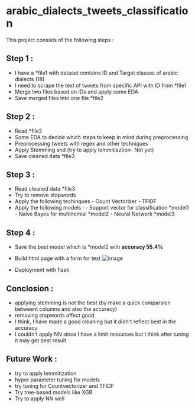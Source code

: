 # arabic_dialects_tweets_classification

This project consists of the following steps :
## Step 1 : 
- I have a *file1 with dataset contains ID and Target classes of arabic dialects (18) 
- I need to scrape the text of tweets from specific API with ID from *file1
- Merge two files based on IDs and apply some EDA 
- Save merged files into one file *file2
## Step 2 :
- Read *file2
- Some EDA to decide which steps to keep in mind during preprocessing
- Preprocessing tweets with regex and other techniques
- Apply Stemming and (try to apply lemmitiaztion- Not yet)
- Save cleaned data  *file3 

## Step 3 :
- Read cleaned data *file3
- Try to remove stopwords 
- Apply the following techinques 
      - Count Vectorizer 
      - TFIDF
- Apply the following models :
      - Support vector for classification  *model1
      - Naive Bayes for multinomial *model2
      - Neural Network *model3
## Step 4 :
- Save the best model which is *model2 with <strong> accuracy 55.4% </strong>
- Build html page with a form for text 
![image](https://user-images.githubusercontent.com/19292752/158206965-038f8c49-c415-4910-bd72-1b47bc1c4410.png)

- Deployment with flask 

## Conclosion :
- applying stemming is not the best (by make a quick comparsion betweent columns and also the accuracy) 
- removing stopwords affect good
- I think, I have made a good cleaning but it didn't reflect best in the accuracy 
- I couldn't apply NN since I have a limit resources but I think after tuning it may get best result
## Future Work : 
- try to apply lemmitization 
- hyper parameter tuning for models 
- try tuning for Countvectorizer and TFIDF
- Try tree-based models like XGB
- Try to apply NN well
